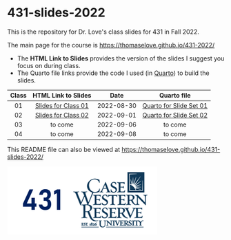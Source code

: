 # 431-slides-2022

This is the repository for Dr. Love's class slides for 431 in Fall 2022.

The main page for the course is https://thomaselove.github.io/431-2022/

- The **HTML Link to Slides** provides the version of the slides I suggest you focus on during class.
- The Quarto file links provide the code I used (in [Quarto](https://quarto.org/)) to build the slides.

Class | HTML Link to Slides | Date | Quarto file
:---: | :------------: | :---: | :--------------:
01 | [Slides for Class 01](https://thomaselove.github.io/431-slides-2022/class01.html) | 2022-08-30 | [Quarto for Slide Set 01](class01.qmd)
02 | [Slides for Class 02](https://thomaselove.github.io/431-slides-2022/class02.html) | 2022-09-01 | [Quarto for Slide Set 02](class02.qmd)
03 | to come | 2022-09-06 | to come
04 | to come | 2022-09-08 | to come 

This README file can also be viewed at https://thomaselove.github.io/431-slides-2022/

![](431-class-foot2.png)


